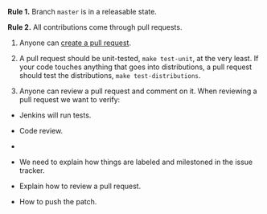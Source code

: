 **Rule 1.** Branch `master` is in a releasable state.

**Rule 2.** All contributions come through pull requests. 

1. Anyone can [create a pull request](https://help.github.com/articles/creating-a-pull-request).

2. A pull request should be unit-tested, `make test-unit`, at the very least. If your code touches anything that goes into distributions, a pull request should test the distributions, `make test-distributions`.

3. Anyone can review a pull request and comment on it. When reviewing a pull request we want to verify:

- Jenkins will run tests.

- Code review.

- 










- We need to explain how things are labeled and milestoned in the issue tracker.
- Explain how to review a pull request.
- How to push the patch.